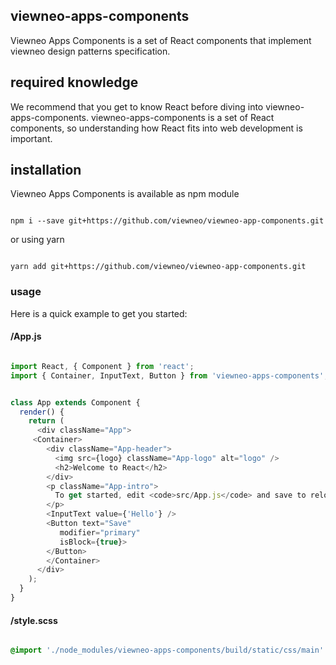 ## viewneo-apps-components

Viewneo Apps Components is a set of React components that implement viewneo design patterns specification.

 ## required knowledge

 We recommend that you get to know React before diving into viewneo-apps-components. viewneo-apps-components is a set of React components, so understanding how React fits into web development is important.

 ## installation

Viewneo Apps Components is available as npm module

 ```shell

npm i --save git+https://github.com/viewneo/viewneo-app-components.git

 ```

 or using yarn

  ```shell

yarn add git+https://github.com/viewneo/viewneo-app-components.git

 ```

### usage

Here is a quick example to get you started:



#### /App.js
```javascript

import React, { Component } from 'react';
import { Container, InputText, Button } from 'viewneo-apps-components';


class App extends Component {
  render() {
    return (
      <div className="App">
     <Container>
        <div className="App-header">
          <img src={logo} className="App-logo" alt="logo" />
          <h2>Welcome to React</h2>
        </div>
        <p className="App-intro">
          To get started, edit <code>src/App.js</code> and save to reload.
        </p>
        <InputText value={'Hello'} />
        <Button text="Save"
           modifier="primary"
           isBlock={true}>
        </Button>
        </Container>
      </div>
    );
  }
}

```

#### /style.scss

```scss

@import './node_modules/viewneo-apps-components/build/static/css/main'

```
